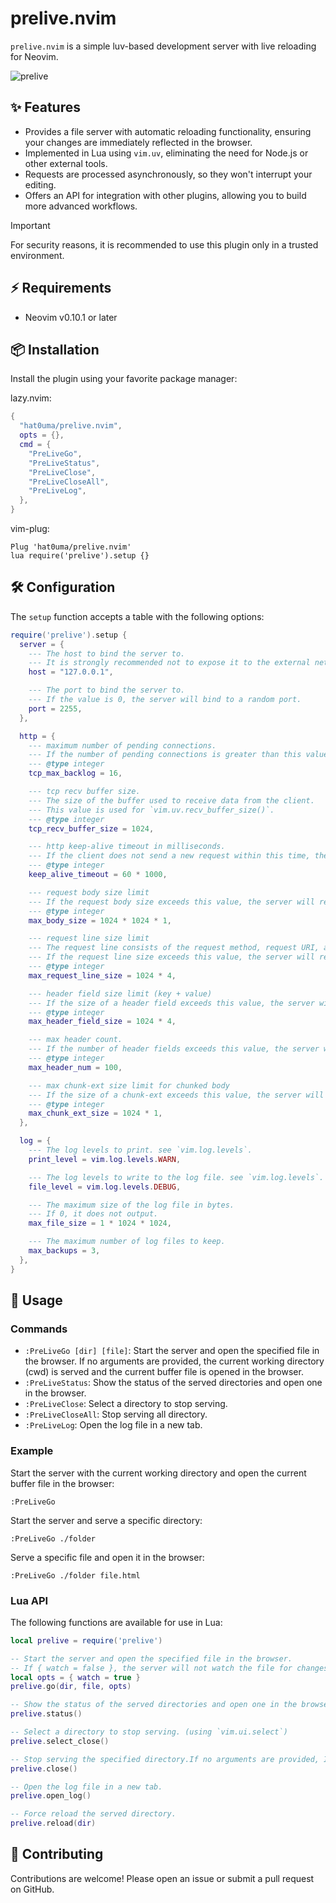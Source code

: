 # prelive.nvim

`prelive.nvim` is a simple luv-based development server with live reloading for Neovim.

![prelive](https://github.com/user-attachments/assets/bc9b5ee5-22c8-4137-93c1-f0d964b67c72)

## ✨ Features

- Provides a file server with automatic reloading functionality, ensuring your changes are immediately reflected in the browser.
- Implemented in Lua using `vim.uv`, eliminating the need for Node.js or other external tools.
- Requests are processed asynchronously, so they won't interrupt your editing.
- Offers an API for integration with other plugins, allowing you to build more advanced workflows.

> [!IMPORTANT]
> For security reasons, it is recommended to use this plugin only in a trusted environment.

## ⚡ Requirements

- Neovim v0.10.1 or later

## 📦 Installation

Install the plugin using your favorite package manager:

lazy.nvim:

```lua
{
  "hat0uma/prelive.nvim",
  opts = {},
  cmd = {
    "PreLiveGo",
    "PreLiveStatus",
    "PreLiveClose",
    "PreLiveCloseAll",
    "PreLiveLog",
  },
}
```

vim-plug:

```vim
Plug 'hat0uma/prelive.nvim'
lua require('prelive').setup {}
```

## 🛠️ Configuration

The `setup` function accepts a table with the following options:

```lua
require('prelive').setup {
  server = {
    --- The host to bind the server to.
    --- It is strongly recommended not to expose it to the external network.
    host = "127.0.0.1",

    --- The port to bind the server to.
    --- If the value is 0, the server will bind to a random port.
    port = 2255,
  },

  http = {
    --- maximum number of pending connections.
    --- If the number of pending connections is greater than this value, the client will receive ECONNREFUSED.
    --- @type integer
    tcp_max_backlog = 16,

    --- tcp recv buffer size.
    --- The size of the buffer used to receive data from the client.
    --- This value is used for `vim.uv.recv_buffer_size()`.
    --- @type integer
    tcp_recv_buffer_size = 1024,

    --- http keep-alive timeout in milliseconds.
    --- If the client does not send a new request within this time, the server will close the connection.
    --- @type integer
    keep_alive_timeout = 60 * 1000,

    --- request body size limit
    --- If the request body size exceeds this value, the server will return 413 Payload Too Large.
    --- @type integer
    max_body_size = 1024 * 1024 * 1,

    --- request line size limit
    --- The request line consists of the request method, request URI, and HTTP version.
    --- If the request line size exceeds this value, the server will return 414 URI Too Long.
    --- @type integer
    max_request_line_size = 1024 * 4,

    --- header field size limit (key + value)
    --- If the size of a header field exceeds this value, the server will return 431 Request Header Fields Too Large.
    --- @type integer
    max_header_field_size = 1024 * 4,

    --- max header count.
    --- If the number of header fields exceeds this value, the server will return 431 Request Header Fields Too Large.
    --- @type integer
    max_header_num = 100,

    --- max chunk-ext size limit for chunked body
    --- If the size of a chunk-ext exceeds this value, the server will return 400 Bad Request.
    --- @type integer
    max_chunk_ext_size = 1024 * 1,
  },

  log = {
    --- The log levels to print. see `vim.log.levels`.
    print_level = vim.log.levels.WARN,

    --- The log levels to write to the log file. see `vim.log.levels`.
    file_level = vim.log.levels.DEBUG,

    --- The maximum size of the log file in bytes.
    --- If 0, it does not output.
    max_file_size = 1 * 1024 * 1024,

    --- The maximum number of log files to keep.
    max_backups = 3,
  },
}
```

## 🚀 Usage

### Commands

- `:PreLiveGo [dir] [file]`: Start the server and open the specified file in the browser. If no arguments are provided, the current working directory (cwd) is served and the current buffer file is opened in the browser.
- `:PreLiveStatus`: Show the status of the served directories and open one in the browser.
- `:PreLiveClose`: Select a directory to stop serving.
- `:PreLiveCloseAll`: Stop serving all directory.
- `:PreLiveLog`: Open the log file in a new tab.

### Example

Start the server with the current working directory and open the current buffer file in the browser:

```vim
:PreLiveGo
```

Start the server and serve a specific directory:

```vim
:PreLiveGo ./folder
```

Serve a specific file and open it in the browser:

```vim
:PreLiveGo ./folder file.html
```

### Lua API

The following functions are available for use in Lua:

```lua
local prelive = require('prelive')

-- Start the server and open the specified file in the browser.
-- If { watch = false }, the server will not watch the file for changes. in this case, you need to call `prelive.reload` manually.
local opts = { watch = true }
prelive.go(dir, file, opts)

-- Show the status of the served directories and open one in the browser.
prelive.status()

-- Select a directory to stop serving. (using `vim.ui.select`)
prelive.select_close()

-- Stop serving the specified directory.If no arguments are provided, It stops all.
prelive.close()

-- Open the log file in a new tab.
prelive.open_log()

-- Force reload the served directory.
prelive.reload(dir)
```

## 🤝 Contributing

Contributions are welcome! Please open an issue or submit a pull request on GitHub.
